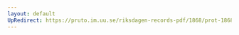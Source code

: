 ```yaml
---
layout: default
UpRedirect: https://pruto.im.uu.se/riksdagen-records-pdf/1868/prot-1868--fk--229/prot-1868--fk--229_078.pdf
---
```

